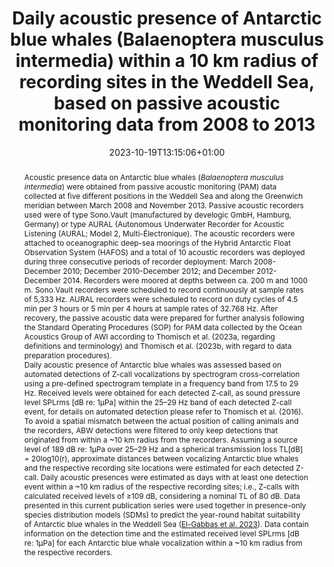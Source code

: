 ---
# Documentation: https://sourcethemes.com/academic/docs/managing-content/
abstract: 'Acoustic presence data on Antarctic blue whales (<i>Balaenoptera musculus intermedia</i>) were obtained from passive acoustic monitoring (PAM) data collected at five different positions in the Weddell Sea and along the Greenwich meridian between March 2008 and November 2013. Passive acoustic recorders used were of type Sono.Vault (manufactured by develogic GmbH, Hamburg, Germany) or type AURAL (Autonomous Underwater Recorder for Acoustic Listening (AURAL; Model 2, Multi-Électronique). The acoustic recorders were attached to oceanographic deep-sea moorings of the Hybrid Antarctic Float Observation System (HAFOS) and a total of 10 acoustic recorders was deployed during three consecutive periods of recorder deployment: March 2008-December 2010; December 2010-December 2012; and December 2012-December 2014. Recorders were moored at depths between ca. 200 m and 1000 m. Sono.Vault recorders were scheduled to record continuously at sample rates of 5,333 Hz. AURAL recorders were scheduled to record on duty cycles of 4.5 min per 3 hours or 5 min per 4 hours at sample rates of 32.768 Hz. After recovery, the passive acoustic data were prepared for further analysis following the Standard Operating Procedures (SOP) for PAM data collected by the Ocean Acoustics Group of AWI according to Thomisch et al. (2023a, regarding definitions and terminology) and Thomisch et al. (2023b, with regard to data preparation procedures).</br>
Daily acoustic presence of Antarctic blue whales was assessed based on automated detections of Z-call vocalizations by spectrogram cross-correlation using a pre-defined spectrogram template in a frequency band from 17.5 to 29 Hz. Received levels were obtained for each detected Z-call, as sound pressure level SPLrms [dB re: 1μPa] within the 25–29 Hz band of each detected Z-call event, for details on automated detection please refer to Thomisch et al. (2016). To avoid a spatial mismatch between the actual position of calling animals and the recorders, ABW detections were filtered to only keep detections that originated from within a ~10 km radius from the recorders. Assuming a source level of 189 dB re: 1μPa over 25–29 Hz and a spherical transmission loss TL[dB] = 20log10(r), approximate distances between vocalizing Antarctic blue whales and the respective recording site locations were estimated for each detected Z-call. Daily acoustic presences were estimated as days with at least one detection event within a ~10 km radius of the respective recording sites; i.e., Z-calls with calculated received levels of ≥109 dB, considering a nominal TL of 80 dB. Data presented in this current publication series were used together in presence-only species distribution models (SDMs) to predict the year-round habitat suitability of Antarctic blue whales in the Weddell Sea (<a href="../2023_elgabbas_etal_pam_sdms/index.html">El-Gabbas et al. 2023</a>). Data contain information on the detection time and the estimated received level SPLrms [dB re: 1μPa] for each Antarctic blue whale vocalization within a ~10 km radius from the respective recorders.'
title: "Daily acoustic presence of Antarctic blue whales (Balaenoptera musculus intermedia) within a 10 km radius of recording sites in the Weddell Sea, based on passive acoustic monitoring data from 2008 to 2013"
subtitle: ""
summary: ''
authors:
- Thomisch, Karolin
- El-Gabbas, Ahmed
- Spiesecke, Stefanie
- Boebel, Olaf
tags: ["Mammals", "Open-access", "Marine", "Southern Ocean", "Antatctica", "Antarctic blue whale", "Weddell Sea"]
categories: ["Dataset"]
date: 2023-10-19T13:15:06+01:00
lastmod: 2022-10-19T13:15:06+01:00
featured: false
draft: false
doi: "10.1594/PANGAEA.959969"
ISBN: ""
image:
  caption: ''
  focal_point: ""
  preview_only: false
publication: "**PANGAEA** (dataset bundle)"
publication_short:
publication_types: ["6"]
publishDate: "2023-10-19T00:00:00Z"
slides:
summary:
url_code: ''
url_pdf: ""
url_dataset: ''
url_poster: ''
url_project: ""
url_slides: ""
url_source: ''
url_video: ''
profile: false
related: false
projects: []
---